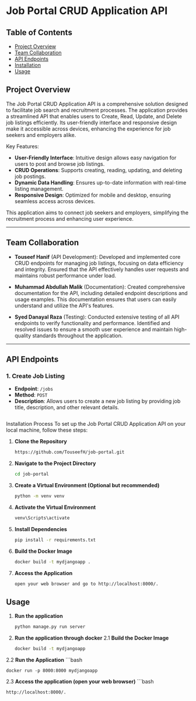 # Job Portal CRUD Application API

## Table of Contents
- [Project Overview](#project-overview)
- [Team Collaboration](#team-collaboration)
- [API Endpoints](#api-endpoints)
- [Installation](#installation)
- [Usage](#usage)

## Project Overview
The Job Portal CRUD Application API is a comprehensive solution designed to facilitate job search and recruitment processes. The application provides a streamlined API that enables users to Create, Read, Update, and Delete job listings efficiently. Its user-friendly interface and responsive design make it accessible across devices, enhancing the experience for job seekers and employers alike.

Key Features:
- **User-Friendly Interface**: Intuitive design allows easy navigation for users to post and browse job listings.
- **CRUD Operations**: Supports creating, reading, updating, and deleting job postings.
- **Dynamic Data Handling**: Ensures up-to-date information with real-time listing management.
- **Responsive Design**: Optimized for mobile and desktop, ensuring seamless access across devices.

This application aims to connect job seekers and employers, simplifying the recruitment process and enhancing user experience.

---

## Team Collaboration
- **Touseef Hanif** (API Development): Developed and implemented core CRUD endpoints for managing job listings, focusing on data efficiency and integrity. Ensured that the API effectively handles user requests and maintains robust performance under load.

- **Muhammad Abdullah Malik** (Documentation): Created comprehensive documentation for the API, including detailed endpoint descriptions and usage examples. This documentation ensures that users can easily understand and utilize the API's features.

- **Syed Danayal Raza** (Testing): Conducted extensive testing of all API endpoints to verify functionality and performance. Identified and resolved issues to ensure a smooth user experience and maintain high-quality standards throughout the application.
---



## API Endpoints
### 1. Create Job Listing
- **Endpoint**: `/jobs`
- **Method**: `POST`
- **Description**: Allows users to create a new job listing by providing job title, description, and other relevant details.
```
```

Installation Process
To set up the Job Portal CRUD Application API on your local machine, follow these steps:
1. **Clone the Repository**
   ```bash
   https://github.com/TouseefH/job-portal.git
2. **Navigate to the Project Directory**
   ```bash
   cd job-portal
3. **Create a Virtual Environment (Optional but recommended)**
   ```bash
   python -m venv venv
5. **Activate the Virtual Environment**
   ```bash
   venv\Scripts\activate
6. **Install Dependencies**
    ```bash
   pip install -r requirements.txt
7. **Build the Docker Image**
   ```bash
   docker build -t mydjangoapp .
9. **Access the Application**
   ```bash
   open your web browser and go to http://localhost:8000/.

## Usage
1. **Run the application**
    ```bash
   python manage.py run server

2. **Run the application through docker**
2.1 **Build the Docker Image**
    ```bash
    docker build -t mydjangoapp
2.2 **Run the Application**
    ```bash
    
    docker run -p 8000:8000 mydjangoapp
    
2.3 **Access the application (open your web browser)** 
    ```bash
    
    http://localhost:8000/.

